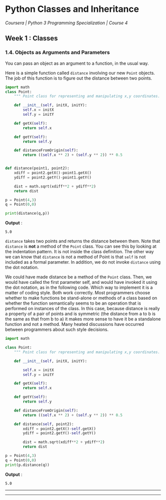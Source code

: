 # Python Classes and Inheritance
*Coursera | Python 3 Programming Specialization | Course 4*

## Week 1 : Classes
### 1.4. Objects as Arguments and Parameters

You can pass an object as an argument to a function, in the usual way.

Here is a simple function called `distance` involving our new `Point` objects. The job of this function is to figure out the distance between two points.

```python
import math
class Point:
    """ Point class for representing and manipulating x,y coordinates. """

    def __init__(self, initX, initY):
        self.x = initX
        self.y = initY

    def getX(self):
        return self.x

    def getY(self):
        return self.y

    def distanceFromOrigin(self):
        return ((self.x ** 2) + (self.y ** 2)) ** 0.5


def distance(point1, point2):
    xdiff = point2.getX()-point1.getX()
    ydiff = point2.getY()-point1.getY()

    dist = math.sqrt(xdiff**2 + ydiff**2)
    return dist

p = Point(4,3)
q = Point(0,0)

print(distance(q,p))
```


**Output** :

```
5.0
```


`distance` takes two points and returns the distance between them. Note that `distance` is **not** a method of the `Point` class. You can see this by looking at the indentation pattern. It is not inside the class definition. The other way we can know that `distance` is not a method of Point is that `self` is not included as a formal parameter. In addition, we do not invoke `distance` using the dot notation.

We could have made distance be a method of the `Point` class. Then, we would have called the first parameter self, and would have invoked it using the dot notation, as in the following code. Which way to implement it is a matter of coding style. Both work correctly. Most programmers choose whether to make functions be stand-alone or methods of a class based on whether the function semantically seems to be an operation that is performed on instances of the class. In this case, because distance is really a property of a pair of points and is symmetric (the distance from a to b is the same as that from b to a) it makes more sense to have it be a standalone function and not a method. Many heated discussions have occurred between programmers about such style decisions.


```python
import math

class Point:
    """ Point class for representing and manipulating x,y coordinates. """

    def __init__(self, initX, initY):

        self.x = initX
        self.y = initY

    def getX(self):
        return self.x

    def getY(self):
        return self.y

    def distanceFromOrigin(self):
        return ((self.x ** 2) + (self.y ** 2)) ** 0.5

    def distance(self, point2):
        xdiff = point2.getX()-self.getX()
        ydiff = point2.getY()-self.getY()

        dist = math.sqrt(xdiff**2 + ydiff**2)
        return dist

p = Point(4,3)
q = Point(0,0)
print(p.distance(q))
```


**Output** :

```
5.0
```

-------
--------
